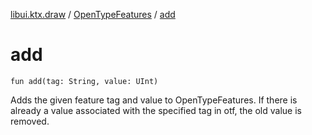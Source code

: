 [libui.ktx.draw](../README.md) / [OpenTypeFeatures](README.md) / [add](add.md)

# add

`fun add(tag: String, value: UInt)`

Adds the given feature tag and value to OpenTypeFeatures. If there is already a value
associated with the specified tag in otf, the old value is removed.

